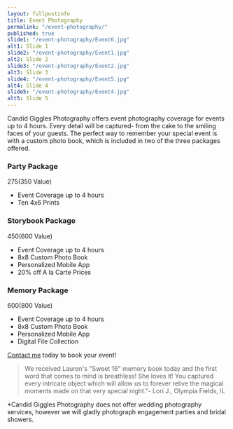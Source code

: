 ```yaml
---
layout: fullpostinfo
title: Event Photography
permalink: "/event-photography/"
published: true
slide1: "/event-photography/Event6.jpg"
alt1: Slide 1
slide2: "/event-photography/Event1.jpg"
alt2: Slide 2
slide3: "/event-photography/Event2.jpg"
alt3: Slide 3
slide4: "/event-photography/Event5.jpg"
alt4: Slide 4
slide5: "/event-photography/Event4.jpg"
alt5: Slide 5
---
```


Candid Giggles Photography offers event photography coverage for events up to 4 hours. Every detail will be captured- from the cake to the smiling faces of your guests. The perfect way to remember your special event is with a custom photo book, which is included in two of the three packages offered. 

### Party Package
$275 ($350 Value)

- Event Coverage up to 4 hours
- Ten 4x6 Prints

### Storybook Package
$450 ($600 Value)

- Event Coverage up to 4 hours
- 8x8 Custom Photo Book
- Personalized Mobile App 
- 20% off A la Carte Prices

### Memory Package
$600 ($800 Value)

- Event Coverage up to 4 hours
- 8x8 Custom Photo Book
- Personalized Mobile App 
- Digital File Collection

<a href="http://candidgiggles.com/contact/">Contact me</a> today to book your event! 

> We received Lauren's "Sweet 16" memory book today and the first word that comes to mind is breathless! She loves it! You captured every intricate object which will allow us to forever relive the magical moments made on that very special night."- Lori J., Olympia Fields, IL

*Candid Giggles Photography does not offer wedding photography services, however we will gladly photograph engagement parties and bridal showers.
